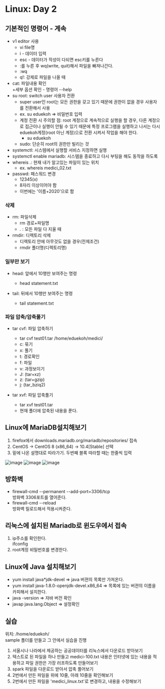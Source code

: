 # Linux: Day 2
## 기본적인 명령어 - 계속
+ v1 editor 사용  
  + vi file명  
  + i - 데이터 입력
  + esc - 데이터가 작성이 다되면 esc키를 누른다  
  + :를 누른 후 wq(write, quit)해서 파일을 빠져나간다.
  + :wq
  + q!: 강제로 파일을 나올 때
+ cat: 파일내용 확인  
  +세부 옵션 확인 - 명령어 --help
+ su root: switch user 사용자 전환
    + super user인 root는 모든 권한을 갖고 있기 때문에 권한이 없을 경우 사용자를 전환해서 사용
    + ex. su eduekoh => 비밀번호 입력
    + 계정 전환 시 주의할 점: root 계정으로 계속적으로 실행을 할 경우, 다른 계정으로 접근이나 실행이 안될 수 있기 때문에 특정 프로그램을 실행하고 나서는 다시 eduekoh계정(root 아닌 계정)으로 전환 시켜서 작업을 해야 한다.
        + su eduekoh
    + sudo: 단순히 root의 권한만 빌리는 것
+ systemctl: 시스템에서 실행할 서비스 지정하면 실행
+ systemctl enable mariadb: 시스템을 종료하고 다시 부팅을 해도 동작을 하도록
+ whereis *.*: 현재 내가 알고있는 파일이 있는 위치  
    + ex. whereis medici_02.txt
+ passwd: 패스워드 변경
    + 12345(x)
    + 8자리 이상이어야 함
    + 이번에는 '이름+2020'으로 함

### 삭제
+ rm: 파일삭제
    + rm 경로+파일명
    + *.* : 모든 파일 다 지울 때
+ rmdir: 디렉토리 삭제
    + 디렉토리 안에 아무것도 없을 경우(전제조건)
    + rmdir 폴더명(디렉토리명)

### 일부만 보기    
+ head: 앞에서 10행만 보여주는 명령
    + head statement.txt
    
+ tail: 뒤에서 10행만 보여주는 명령
    + tail statement.txt

### 파일 압축/압축풀기
+ tar cvf: 파일 압축하기
    + tar cvf test01.tar /home/eduekoh/medici/
    + c: 묶기
    + x: 풀기
    + t: 경로확인  
    + f: 파일
    + v: 과정보이기
    + J: (tar+xz)
    + z: (tar+gzip)
    + j: (tar_bziq2)

+ tar xvf: 파일 압축풀기
    + tar xvf test01.tar
    + 현재 폴더에 압축된 내용을 푼다.

## Linux에 MariaDB설치해보기
1. firefox에서 downloads.mariadb.org/mariadb/repositories/ 접속
2. CentOS -> CentOS 8 (x86_64) -> 10.4[Stable] 선택
3. 밑에 나온 설명대로 따라가기. 두번째 블록 따라할 때는 한줄씩 입력

![image](https://user-images.githubusercontent.com/58713684/72030380-2abd7d00-32cc-11ea-9607-608fa5f52721.png)
![image](https://user-images.githubusercontent.com/58713684/72030416-41fc6a80-32cc-11ea-9a60-b9e47a766e2e.png)
![image](https://user-images.githubusercontent.com/58713684/72030439-4cb6ff80-32cc-11ea-8e8a-69bd65b050f5.png)


## 방화벽
+ firewall-cmd --permanent --add-port=3306/tcp  
방화벽 3306포트를 열어준다.
+ firewall-cmd --reload  
방화벽 릴로드해서 적용시켜준다.  

## 리눅스에 설치된 Mariadb로 윈도우에서 접속
1. ip주소를 확인한다.  
ifconfig
2. root계정 비밀번호를 변경한다.

## Linux에 Java 설치해보기
+ yum install java*jdk-devel => java 버젼의 목록만 가져온다. 
+ yum install java-1.8.0-openjdk-devel.x86_64 => 목록에 있는 버젼의 이름을 카피해서 설치한다.
+ java -version => 자바 버전 확인 
+ javap java.lang.Object => 설정확인


## 실습
위치: /home/eduekoh/  
sample 폴더를 만들고 그 안에서 실습을 진행  
1. 서울시나 나라에서 제공하는 공공데이터를 리눅스에서 다운로드 받아보기
2. 텍스트로 된 파일을 하나 만들고 medici-100.txt 내용은 인터넷에 있는 내용을 적용하고 파일 권한은 가장 러프하도록 만들어보기
3. spark 파일을 다운로드 받아서 압축 풀어보기
4. 2번에서 만든 파일을 위에 10줄, 아래 10줄을 확인해보기
5. 2번에서 만든 파일을 'medici_linux.txt'로 변경하고, 내용을 수정해보기  

